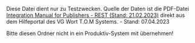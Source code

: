 Diese Datei dient nur zu Testzwecken. Quelle der Daten ist die PDF-Datei [Integration Manual for Publishers - REST (Stand: 21.02.2023)](https://tom.vgwort.de/Documents/pdfs/dokumentation/metis/DOC_Verlagsmeldung_REST_EN.pdf) direkt aus dem Hilfeportal des VG Wort T.O.M Systems. - Stand: 07.04.2023

Bitte diesen Ordner nicht in ein Produktiv-System mit übernehmen!
